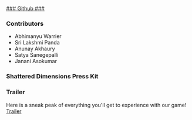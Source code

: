
[### Github ###](https://github.com/AnunayAkhaury/ShatteredDimensions/tree/main/shattered-dimensions)

### Contributors ###

- Abhimanyu Warrier
- Sri Lakshmi Panda
- Anunay Akhaury
- Satya Sanegepalli
- Janani Asokumar


### Shattered Dimensions Press Kit ###

### Trailer ###

Here is a sneak peak of everything you'll get to experience with our game!
[Trailer](https://drive.google.com/file/d/1Ht-ruP10oO0T36JzJcxL-_fcT0HjZC8E/view?usp=drive_link)



